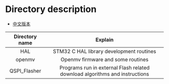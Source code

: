 # Directory description

* [中文版本](./README-zh.md)

|Directory name|Explain
|:--:|:--:|
|HAL|STM32 C HAL library development routines|
|openmv|Openmv firmware and some routines|
|QSPI_Flasher|Programs run in external Flash related download algorithms and instructions|
